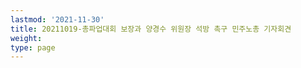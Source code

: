 ```yaml
---
lastmod: '2021-11-30'
title: 20211019-총파업대회 보장과 양경수 위원장 석방 촉구 민주노총 기자회견
weight: 
type: page
---
```

